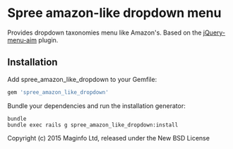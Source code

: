 Spree amazon-like dropdown menu
=======================

Provides dropdown taxonomies menu like Amazon's. Based on the [jQuery-menu-aim](https://github.com/kamens/jQuery-menu-aim) plugin. 

Installation
------------

Add spree_amazon_like_dropdown to your Gemfile:

```ruby
gem 'spree_amazon_like_dropdown'
```

Bundle your dependencies and run the installation generator:

```shell
bundle
bundle exec rails g spree_amazon_like_dropdown:install
```

Copyright (c) 2015 Maginfo Ltd, released under the New BSD License
